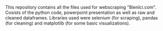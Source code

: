 This repository contains all the files used for webscraping "BienIci.com".
Cosists of the python code, powerpoint presentation as well as raw and cleaned dataframes. 
Libraries used were selenium (for scraping), pandas (for cleaning) and matplotlib (for some basic visualizations).
